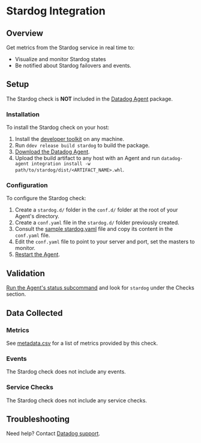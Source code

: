 # Stardog Integration

## Overview

Get metrics from the Stardog service in real time to:

* Visualize and monitor Stardog states
* Be notified about Stardog failovers and events.


## Setup

The Stardog check is **NOT** included in the [Datadog Agent][1] package.

### Installation

To install the Stardog check on your host:

1. Install the [developer toolkit][2] on any machine.
2. Run `ddev release build stardog` to build the package.
3. [Download the Datadog Agent][1].
4. Upload the build artifact to any host with an Agent and run `datadog-agent integration install -w path/to/stardog/dist/<ARTIFACT_NAME>.whl`.

### Configuration

To configure the Stardog check:

1. Create a `stardog.d/` folder in the `conf.d/` folder at the root of your Agent's directory.
2. Create a `conf.yaml` file in the `stardog.d/` folder previously created.
3. Consult the [sample stardog.yaml][3] file and copy its content in the `conf.yaml` file.
4. Edit the `conf.yaml` file to point to your server and port, set the masters to monitor.
5. [Restart the Agent][4].

## Validation

[Run the Agent's status subcommand][5] and look for `stardog` under the Checks section.

## Data Collected
### Metrics
See [metadata.csv][6] for a list of metrics provided by this check.

### Events
The Stardog check does not include any events.

### Service Checks
The Stardog check does not include any service checks.

## Troubleshooting
Need help? Contact [Datadog support][7].

[1]: https://app.datadoghq.com/account/settings#agent
[2]: https://github.com/DataDog/integrations-extras/blob/master/stardog/check.py
[3]: https://github.com/DataDog/integrations-extras/blob/master/stardog/conf.yaml.example
[4]: https://docs.datadoghq.com/agent/faq/agent-commands/#start-stop-restart-the-agent
[5]: https://docs.datadoghq.com/agent/faq/agent-commands/#agent-status-and-information
[6]: https://github.com/DataDog/integrations-extras/blob/master/stardog/metadata.csv
[7]: http://docs.datadoghq.com/help/
